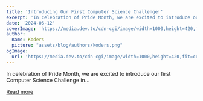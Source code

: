 ```yaml
---
title: 'Introducing Our First Computer Science Challenge!'
excerpt: 'In celebration of Pride Month, we are excited to introduce our first Computer Science Challenge in...'
date: '2024-06-12'
coverImage: 'https://media.dev.to/cdn-cgi/image/width=1000,height=420,fit=cover,gravity=auto,format=auto/https%3A%2F%2Fdev-to-uploads.s3.amazonaws.com%2Fuploads%2Farticles%2Fovi5fnorjn6ku2t81mz4.png'
author:
  name: Koders
  picture: "assets/blog/authors/koders.png"
ogImage:
  url: 'https://media.dev.to/cdn-cgi/image/width=1000,height=420,fit=cover,gravity=auto,format=auto/https%3A%2F%2Fdev-to-uploads.s3.amazonaws.com%2Fuploads%2Farticles%2Fovi5fnorjn6ku2t81mz4.png'
---
```


In celebration of Pride Month, we are excited to introduce our first Computer Science Challenge in...

[Read more](https://dev.to/devteam/introducing-our-first-computer-science-challenge-hp2)
